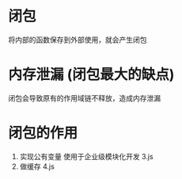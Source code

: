 # 闭包
将内部的函数保存到外部使用，就会产生闭包

# 内存泄漏 (闭包最大的缺点)
闭包会导致原有的作用域链不释放，造成内存泄漏

# 闭包的作用
1. 实现公有变量  使用于企业级模块化开发  3.js
2. 做缓存 4.js